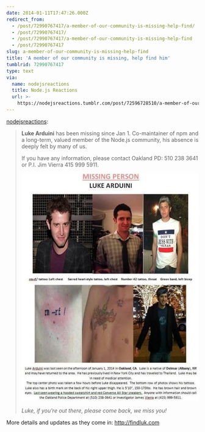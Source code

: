 ```yaml
---
date: 2014-01-11T17:47:26.000Z
redirect_from:
  - /post/72990767417/a-member-of-our-community-is-missing-help-find/
  - /post/72990767417/
  - /post/72990767417/a-member-of-our-community-is-missing-help-find
  - /post/72990767417
slug: a-member-of-our-community-is-missing-help-find
title: 'A member of our community is missing, help find him'
tumblrid: 72990767417
type: text
via:
  name: nodejsreactions
  title: Node.js Reactions
  url: >-
    https://nodejsreactions.tumblr.com/post/72596728510/a-member-of-our-community-is-missing-help-find
---
```

<p><a href="http://nodejsreactions.tumblr.com/post/72596728510/a-member-of-our-community-is-missing-help-find-him" class="tumblr_blog">nodejsreactions</a>:</p>

<blockquote><p><strong>Luke Arduini</strong> has been missing since Jan 1. Co-maintainer of npm and a long-term, valued member of the Node.js community, his absence is deeply felt by many of us.</p>
<p>If you have any information, please contact Oakland PD: 510 238 3641 or P.I. Jim Vierra 415 999 5911.</p>

<p><img src="./tumblr_inline_mz1zubxT9C1s0m7nr.jpg" alt="image"/></p>

<p><em>Luke, if you’re out there, please come back, we miss you!</em></p></blockquote>

<p>More details and updates as they come in: <a href="http://findluk.com">http://findluk.com</a></p>
